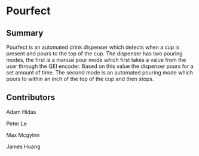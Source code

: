 # Pourfect 

## Summary

Pourfect is an automated drink dispenser which detects when a cup is present and pours to the top of the cup. The dispenser has two pouring modes, the first is a
manual pour mode which first takes a value from the user through the QEI encoder. Based on this value the dispenser pours for a set amount of time.
The second mode is an automated pouring mode which pours to within an inch of the top of the cup and then stops. 




## Contributors
Adam Hidas

Peter Le

Max Mcgylnn

James Huang

